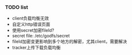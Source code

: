 ### TODO list

- client负载均衡无效
- 自定义http错误页面
- 使用secret加密fileId?
- secret file: /etc/godfs/secret
- fileId加密变更影响到多个地方的解密，尤其client，需要解决
- tracker上传下载负载均衡